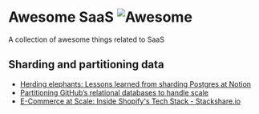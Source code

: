 # Awesome SaaS ![Awesome](https://awesome.re/badge.svg)
A collection of awesome things related to SaaS

## Sharding and partitioning data
* [Herding elephants: Lessons learned from sharding Postgres at Notion](https://www.notion.so/blog/sharding-postgres-at-notion)
* [Partitioning GitHub’s relational databases to handle scale](https://github.blog/2021-09-27-partitioning-githubs-relational-databases-scale/)
* [E-Commerce at Scale: Inside Shopify's Tech Stack - Stackshare.io](https://shopify.engineering/e-commerce-at-scale-inside-shopifys-tech-stack)
